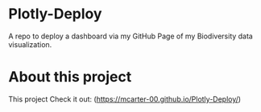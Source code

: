 # Plotly-Deploy
A repo to deploy a dashboard via my GitHub Page of my Biodiversity data visualization.

# About this project
This project
Check it out: (https://mcarter-00.github.io/Plotly-Deploy/)
